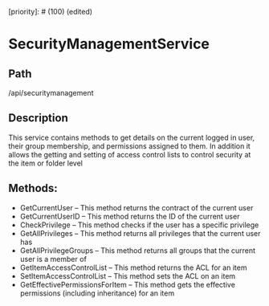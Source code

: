 [title]: # (Security Management Service)
[tags]: # (Console and Internal Services)
[priority]: # (100) (edited) 
# SecurityManagementService

## Path

/api/securitymanagement

## Description

This service contains methods to get details on the current logged in user, their group membership, and permissions assigned to them.  In addition it allows the getting and setting of access control lists to control security at the item or folder level

## Methods:

* GetCurrentUser – This method returns the contract of the current user
* GetCurrentUserID – This method returns the ID of the current user
* CheckPrivilege – This method checks if the user has a specific privilege
* GetAllPrivileges – This method returns all privileges that the current user has
* GetAllPrivilegeGroups – This method returns all groups that the current user is a member of
* GetItemAccessControlList – This method returns the ACL for an item
* SetItemAccessControlList – This method sets the ACL on an item
* GetEffectivePermissionsForItem – This method gets the effective permissions (including inheritance) for an item